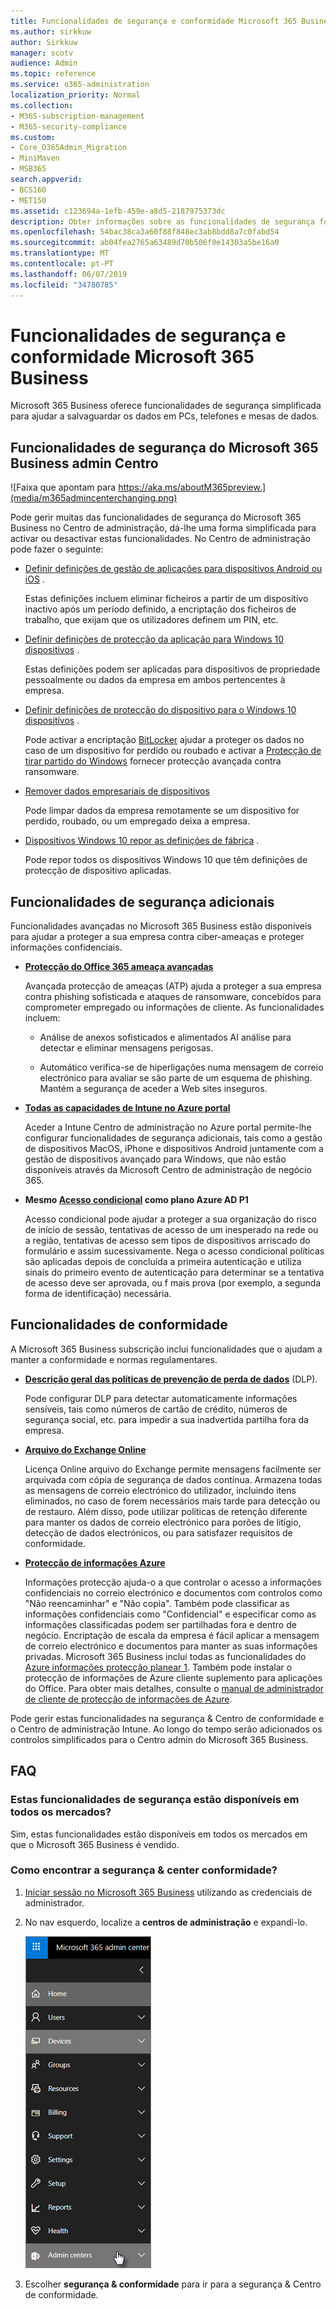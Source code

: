 ```yaml
---
title: Funcionalidades de segurança e conformidade Microsoft 365 Business
ms.author: sirkkuw
author: Sirkkuw
manager: scotv
audience: Admin
ms.topic: reference
ms.service: o365-administration
localization_priority: Normal
ms.collection:
- M365-subscription-management
- M365-security-compliance
ms.custom:
- Core_O365Admin_Migration
- MiniMaven
- MSB365
search.appverid:
- BCS160
- MET150
ms.assetid: c123694a-1efb-459e-a8d5-2187975373dc
description: Obter informações sobre as funcionalidades de segurança fornecidas com o Microsoft 365 Business.
ms.openlocfilehash: 54bac38ca3a60f88f848ec3ab8bdd8a7c0fabd54
ms.sourcegitcommit: ab04fea2765a63489d70b506f0e14303a5be16a0
ms.translationtype: MT
ms.contentlocale: pt-PT
ms.lasthandoff: 06/07/2019
ms.locfileid: "34780785"
---
```

# <a name="microsoft-365-business-security-and-compliance-features"></a>Funcionalidades de segurança e conformidade Microsoft 365 Business

Microsoft 365 Business oferece funcionalidades de segurança simplificada para ajudar a salvaguardar os dados em PCs, telefones e mesas de dados.
    
## <a name="microsoft-365-business-admin-center-security-features"></a>Funcionalidades de segurança do Microsoft 365 Business admin Centro

![Faixa que apontam para https://aka.ms/aboutM365preview.](media/m365admincenterchanging.png)

Pode gerir muitas das funcionalidades de segurança do Microsoft 365 Business no Centro de administração, dá-lhe uma forma simplificada para activar ou desactivar estas funcionalidades. No Centro de administração pode fazer o seguinte:
  
  
- [Definir definições de gestão de aplicações para dispositivos Android ou iOS](app-protection-settings-for-android-and-ios.md) . 
    
    Estas definições incluem eliminar ficheiros a partir de um dispositivo inactivo após um período definido, a encriptação dos ficheiros de trabalho, que exijam que os utilizadores definem um PIN, etc.
    
- [Definir definições de protecção da aplicação para Windows 10 dispositivos](protection-settings-for-windows-10-devices.md) . 
    
    Estas definições podem ser aplicadas para dispositivos de propriedade pessoalmente ou dados da empresa em ambos pertencentes à empresa.
    
- [Definir definições de protecção do dispositivo para o Windows 10 dispositivos](protection-settings-for-windows-10-pcs.md) . 
    
    Pode activar a encriptação [BitLocker](https://go.microsoft.com/fwlink/p/?linkid=871405) ajudar a proteger os dados no caso de um dispositivo for perdido ou roubado e activar a [Protecção de tirar partido do Windows](https://go.microsoft.com/fwlink/p/?linkid=871404) fornecer protecção avançada contra ransomware. 
    
- [Remover dados empresariais de dispositivos](remove-company-data.md)
    
    Pode limpar dados da empresa remotamente se um dispositivo for perdido, roubado, ou um empregado deixa a empresa.
    
- [Dispositivos Windows 10 repor as definições de fábrica](reset-devices-to-factory-settings.md) . 
    
    Pode repor todos os dispositivos Windows 10 que têm definições de protecção de dispositivo aplicadas.
    
## <a name="additional-security-features"></a>Funcionalidades de segurança adicionais 

Funcionalidades avançadas no Microsoft 365 Business estão disponíveis para ajudar a proteger a sua empresa contra ciber-ameaças e proteger informações confidenciais.
  
- **[Protecção do Office 365 ameaça avançadas](https://support.office.com/article/e100fe7c-f2a1-4b7d-9e08-622330b83653)**
    
    Avançada protecção de ameaças (ATP) ajuda a proteger a sua empresa contra phishing sofisticada e ataques de ransomware, concebidos para comprometer empregado ou informações de cliente. As funcionalidades incluem:
    
  - Análise de anexos sofisticados e alimentados AI análise para detectar e eliminar mensagens perigosas.
    
  - Automático verifica-se de hiperligações numa mensagem de correio electrónico para avaliar se são parte de um esquema de phishing. Mantém a segurança de aceder a Web sites inseguros.

- **[Todas as capacidades de Intune no Azure portal](https://go.microsoft.com/fwlink/p/?linkid=871403)**
    
    Aceder a Intune Centro de administração no Azure portal permite-lhe configurar funcionalidades de segurança adicionais, tais como a gestão de dispositivos MacOS, iPhone e dispositivos Android juntamente com a gestão de dispositivos avançado para Windows, que não estão disponíveis através da Microsoft Centro de administração de negócio 365.
- **Mesmo [Acesso condicional](https://docs.microsoft.com/en-us/azure/active-directory/conditional-access/overview) como plano Azure AD P1**

    Acesso condicional pode ajudar a proteger a sua organização do risco de início de sessão, tentativas de acesso de um inesperado na rede ou a região, tentativas de acesso sem tipos de dispositivos arriscado do formulário e assim sucessivamente. Nega o acesso condicional políticas são aplicadas depois de concluída a primeira autenticação e utiliza sinais do primeiro evento de autenticação para determinar se a tentativa de acesso deve ser aprovada, ou f mais prova (por exemplo, a segunda forma de identificação) necessária.
    
## <a name="compliance-features"></a>Funcionalidades de conformidade

A Microsoft 365 Business subscrição inclui funcionalidades que o ajudam a manter a conformidade e normas regulamentares.

- **[Descrição geral das políticas de prevenção de perda de dados](https://support.office.com/article/1966b2a7-d1e2-4d92-ab61-42efbb137f5e)** (DLP). 
    
    Pode configurar DLP para detectar automaticamente informações sensíveis, tais como números de cartão de crédito, números de segurança social, etc. para impedir a sua inadvertida partilha fora da empresa.
    
- **[Arquivo do Exchange Online](https://products.office.com/exchange/microsoft-exchange-online-archiving-email)**
    
    Licença Online arquivo do Exchange permite mensagens facilmente ser arquivada com cópia de segurança de dados contínua. Armazena todas as mensagens de correio electrónico do utilizador, incluindo itens eliminados, no caso de forem necessários mais tarde para detecção ou de restauro. Além disso, pode utilizar políticas de retenção diferente para manter os dados de correio electrónico para porões de litígio, detecção de dados electrónicos, ou para satisfazer requisitos de conformidade.
    
- **[Protecção de informações Azure](https://go.microsoft.com/fwlink/p/?linkid=871406)**
    
    Informações protecção ajuda-o a que controlar o acesso a informações confidenciais no correio electrónico e documentos com controlos como "Não reencaminhar" e "Não copia". Também pode classificar as informações confidenciais como "Confidencial" e especificar como as informações classificadas podem ser partilhadas fora e dentro de negócio. Encriptação de escala da empresa é fácil aplicar a mensagem de correio electrónico e documentos para manter as suas informações privadas. Microsoft 365 Business inclui todas as funcionalidades do [Azure informações protecção planear 1](https://go.microsoft.com/fwlink/p/?linkid=871407). Também pode instalar o protecção de informações de Azure cliente suplemento para aplicações do Office. Para obter mais detalhes, consulte o [manual de administrador de cliente de protecção de informações de Azure](https://docs.microsoft.com/azure/information-protection/rms-client/client-admin-guide).

Pode gerir estas funcionalidades na segurança &amp; Centro de conformidade e o Centro de administração Intune. Ao longo do tempo serão adicionados os controlos simplificados para o Centro admin do Microsoft 365 Business.
  
    
## <a name="faq"></a>FAQ

 ### <a name="are-these-security-features-available-in-all-markets"></a>Estas funcionalidades de segurança estão disponíveis em todos os mercados?
  
Sim, estas funcionalidades estão disponíveis em todos os mercados em que o Microsoft 365 Business é vendido.
  
### <a name="how-do-i-find-the-security-amp-compliance-center"></a>Como encontrar a segurança &amp; center conformidade?
  
1. [Iniciar sessão no Microsoft 365 Business](https://portal.microsoft.com/) utilizando as credenciais de administrador. 
    
2. No nav esquerdo, localize a **centros de administração** e expandi-lo. 
    
    ![Nav esquerda no Centro de administração de Microsoft 365, escolha os centros de Admin.](media/fa4484f8-c637-45fd-a7bd-bdb3abfd6c03.png)
  
3. Escolher **segurança &amp; conformidade** para ir para a segurança &amp; Centro de conformidade.